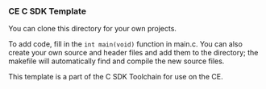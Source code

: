 ### CE C SDK Template

You can clone this directory for your own projects.

To add code, fill in the `int main(void)` function in main.c. You can also create
your own source and header files and add them to the directory; the makefile
will automatically find and compile the new source files.


This template is a part of the C SDK Toolchain for use on the CE.
